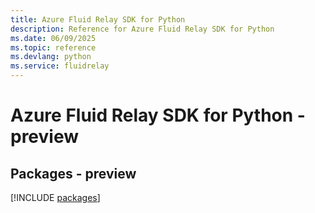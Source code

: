 ```yaml
---
title: Azure Fluid Relay SDK for Python
description: Reference for Azure Fluid Relay SDK for Python
ms.date: 06/09/2025
ms.topic: reference
ms.devlang: python
ms.service: fluidrelay
---
```

# Azure Fluid Relay SDK for Python - preview
## Packages - preview
[!INCLUDE [packages](fluid-relay-index.md)]